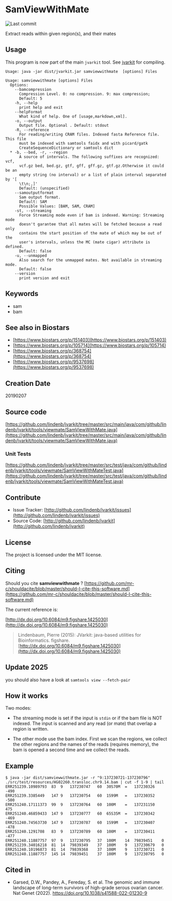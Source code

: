 # SamViewWithMate

![Last commit](https://img.shields.io/github/last-commit/lindenb/jvarkit.png)

Extract reads within given region(s), and their mates


## Usage


This program is now part of the main `jvarkit` tool. See [jvarkit](JvarkitCentral.md) for compiling.


```
Usage: java -jar dist/jvarkit.jar samviewwithmate  [options] Files

Usage: samviewwithmate [options] Files
  Options:
    --bamcompression
      Compression Level. 0: no compression. 9: max compression;
      Default: 5
    -h, --help
      print help and exit
    --helpFormat
      What kind of help. One of [usage,markdown,xml].
    -o, --output
      Output file. Optional . Default: stdout
    -R, --reference
      For reading/writing CRAM files. Indexed fasta Reference file. This file 
      must be indexed with samtools faidx and with picard/gatk 
      CreateSequenceDictionary or samtools dict
  * -b, --bed, -r, --region
      A source of intervals. The following suffixes are recognized: vcf, 
      vcf.gz bed, bed.gz, gtf, gff, gff.gz, gtf.gz.Otherwise it could be an 
      empty string (no interval) or a list of plain interval separated by '[ 
      \t\n;,]' 
      Default: (unspecified)
    --samoutputformat
      Sam output format.
      Default: SAM
      Possible Values: [BAM, SAM, CRAM]
    -st, --streaming
      Force Streaming mode even if bam is indexed. Warning: Streaming mode 
      doesn't garantee that all mates will be fetched because a read only 
      contains the start position of the mate of which may be out of the 
      user's intervals, unless the MC (mate cigar) attribute is defined.
      Default: false
    -u, --unmapped
      Also search for the unmapped mates. Not available in streaming mode.
      Default: false
    --version
      print version and exit

```


## Keywords

 * sam
 * bam



## See also in Biostars

 * [https://www.biostars.org/p/151403](https://www.biostars.org/p/151403)
 * [https://www.biostars.org/p/105714](https://www.biostars.org/p/105714)
 * [https://www.biostars.org/p/368754](https://www.biostars.org/p/368754)
 * [https://www.biostars.org/p/9537698](https://www.biostars.org/p/9537698)



## Creation Date

20190207

## Source code 

[https://github.com/lindenb/jvarkit/tree/master/src/main/java/com/github/lindenb/jvarkit/tools/viewmate/SamViewWithMate.java](https://github.com/lindenb/jvarkit/tree/master/src/main/java/com/github/lindenb/jvarkit/tools/viewmate/SamViewWithMate.java)

### Unit Tests

[https://github.com/lindenb/jvarkit/tree/master/src/test/java/com/github/lindenb/jvarkit/tools/viewmate/SamViewWithMateTest.java](https://github.com/lindenb/jvarkit/tree/master/src/test/java/com/github/lindenb/jvarkit/tools/viewmate/SamViewWithMateTest.java)


## Contribute

- Issue Tracker: [http://github.com/lindenb/jvarkit/issues](http://github.com/lindenb/jvarkit/issues)
- Source Code: [http://github.com/lindenb/jvarkit](http://github.com/lindenb/jvarkit)

## License

The project is licensed under the MIT license.

## Citing

Should you cite **samviewwithmate** ? [https://github.com/mr-c/shouldacite/blob/master/should-I-cite-this-software.md](https://github.com/mr-c/shouldacite/blob/master/should-I-cite-this-software.md)

The current reference is:

[http://dx.doi.org/10.6084/m9.figshare.1425030](http://dx.doi.org/10.6084/m9.figshare.1425030)

> Lindenbaum, Pierre (2015): JVarkit: java-based utilities for Bioinformatics. figshare.
> [http://dx.doi.org/10.6084/m9.figshare.1425030](http://dx.doi.org/10.6084/m9.figshare.1425030)


## Update 2025

you should also have a look at `samtools view --fetch-pair`

## How it works

Two modes:

  * The streaming mode is set if the input is `stdin` or if the bam file is NOT indexed. The input is scanned and any read (or mate) that overlap a region is written.

  * The other mode use the bam index. First we scan the regions, we collect the other regions and the names of the reads (requires memory), the bam is opened a second time and we collect the reads.

## Example

```
$ java -jar dist/samviewwithmate.jar -r "9:137230721-137230796"  ./src/test/resources/HG02260.transloc.chr9.14.bam | cut -f 1-9 | tail
ERR251239.10989793	83	9	137230747	60	30S70M	=	137230326	-490
ERR251239.3385449	147	9	137230754	60	1S99M	=	137230352	-500
ERR251240.17111373	99	9	137230764	60	100M	=	137231150	475
ERR251240.46859433	147	9	137230777	60	65S35M	=	137230342	-469
ERR251240.74563730	147	9	137230787	60	1S99M	=	137230407	-478
ERR251240.1291708	83	9	137230789	60	100M	=	137230411	-477
ERR251240.11887757	97	9	137230795	37	100M	14	79839451	0
ERR251239.34016218	81	14	79839349	37	100M	9	137230679	0
ERR251240.10196873	81	14	79839368	37	100M	9	137230721	0
ERR251240.11887757	145	14	79839451	37	100M	9	137230795	0
```

## Cited in

  * Garsed, D.W., Pandey, A., Fereday, S. et al. The genomic and immune landscape of long-term survivors of high-grade serous ovarian cancer. Nat Genet (2022). https://doi.org/10.1038/s41588-022-01230-9



